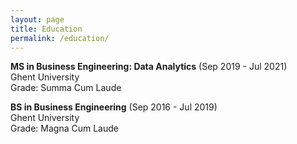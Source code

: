 ```yaml
---
layout: page
title: Education
permalink: /education/
---
```



**MS in Business Engineering: Data Analytics** (Sep 2019 - Jul 2021)\
Ghent University\
Grade: Summa Cum Laude


**BS in Business Engineering** (Sep 2016 - Jul 2019)\
Ghent University\
Grade: Magna Cum Laude